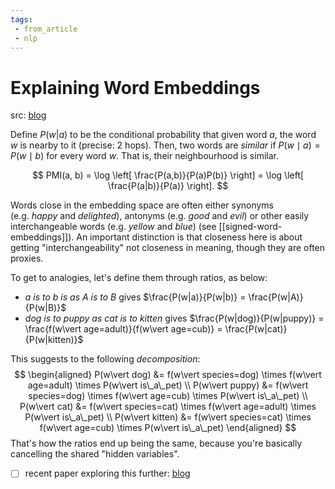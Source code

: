 ```yaml
---
tags:
 - from_article
 - nlp
---
```


# Explaining Word Embeddings

src: [blog](https://p.migdal.pl/2017/01/06/king-man-woman-queen-why.html)

Define $P(w|a)$ to be the conditional probability that given word $a$, the word $w$ is nearby to it (precise: 2 hops). Then, two words are *similar* if $P(w \mid a) = P(w \mid b)$ for every word $w$. That is, their neighbourhood is similar.

$$
PMI(a, b) = \log \left[ \frac{P(a,b)}{P(a)P(b)} \right] = \log \left[ \frac{P(a|b)}{P(a)} \right].
$$

Words close in the embedding space are often either synonyms (e.g. *happy* and *delighted*), antonyms (e.g. *good* and *evil*) or other easily interchangeable words (e.g. *yellow* and *blue*) (see [[signed-word-embeddings]]). An important distinction is that closeness here is about getting "interchangeability" not closeness in meaning, though they are often proxies.

 To get to analogies, let's define them through ratios, as below:

 - *a is to b is as A is to B* gives $\frac{P(w|a)}{P(w|b)} = \frac{P(w|A)}{P(w|B)}$
 - *dog is to puppy as cat is to kitten* gives $\frac{P(w|dog)}{P(w|puppy)} = \frac{f(w\vert age=adult)}{f(w\vert age=cub)} = \frac{P(w|cat)}{P(w|kitten)}$

This suggests to the following *decomposition*:
$$
\begin{aligned}
P(w\vert dog) &= f(w\vert species=dog) \times f(w\vert age=adult) \times P(w\vert is\_a\_pet) \\
P(w\vert puppy) &= f(w\vert species=dog) \times f(w\vert age=cub) \times P(w\vert is\_a\_pet) \\
P(w\vert cat) &= f(w\vert species=cat) \times f(w\vert age=adult) \times P(w\vert is\_a\_pet) \\
P(w\vert kitten) &= f(w\vert species=cat) \times f(w\vert age=cub) \times P(w\vert is\_a\_pet)
\end{aligned}
$$
That's how the ratios end up being the same, because you're basically cancelling the shared "hidden variables".

 - [ ] recent paper exploring this further: [blog](https://carl-allen.github.io/nlp/2019/07/01/explaining-analogies-explained.html)